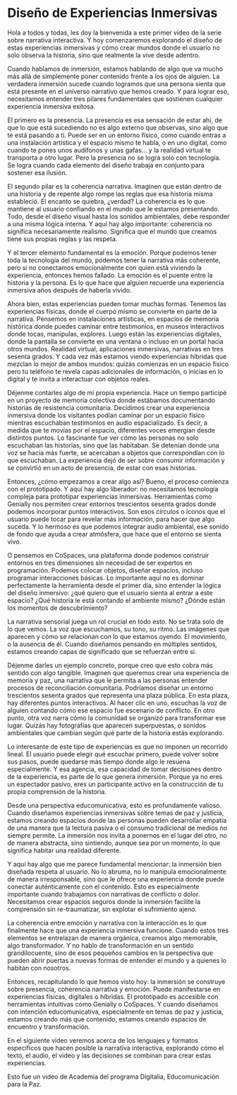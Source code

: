 # Diseño de Experiencias Inmersivas

Hola a todos y todas, les doy la bienvenida a este primer video de la serie sobre narrativa interactiva. Y hoy comenzaremos explorando el diseño de estas experiencias inmersivas y cómo crear mundos donde el usuario no solo observa la historia, sino que realmente la vive desde adentro.

Cuando hablamos de inmersión, estamos hablando de algo que va mucho más allá de simplemente poner contenido frente a los ojos de alguien. La verdadera inmersión sucede cuando logramos que una persona sienta que está presente en el universo narrativo que hemos creado. Y para lograr eso, necesitamos entender tres pilares fundamentales que sostienen cualquier experiencia inmersiva exitosa.

El primero es la presencia. La presencia es esa sensación de estar ahí, de que lo que está sucediendo no es algo externo que observas, sino algo que te está pasando a ti. Puede ser en un entorno físico, como cuando entras a una instalación artística y el espacio mismo te habla, o en uno digital, como cuando te pones unos audífonos y unas gafas... y la realidad virtual te transporta a otro lugar. Pero la presencia no se logra solo con tecnología. Se logra cuando cada elemento del diseño trabaja en conjunto para sostener esa ilusión.

El segundo pilar es la coherencia narrativa. Imaginen que están dentro de una historia y de repente algo rompe las reglas que esa historia misma estableció. El encanto se quiebra, ¿verdad? La coherencia es lo que mantiene al usuario confiando en el mundo que le estamos presentando. Todo, desde el diseño visual hasta los sonidos ambientales, debe responder a una misma lógica interna. Y aquí hay algo importante: coherencia no significa necesariamente realismo. Significa que el mundo que creamos tiene sus propias reglas y las respeta.

Y el tercer elemento fundamental es la emoción. Porque podemos tener toda la tecnología del mundo, podemos tener la narrativa más coherente, pero si no conectamos emocionalmente con quien está viviendo la experiencia, entonces hemos fallado. La emoción es el puente entre la historia y la persona. Es lo que hace que alguien recuerde una experiencia inmersiva años después de haberla vivido.

Ahora bien, estas experiencias pueden tomar muchas formas. Tenemos las experiencias físicas, donde el cuerpo mismo se convierte en parte de la narrativa. Pensemos en instalaciones artísticas, en espacios de memoria histórica donde puedes caminar entre testimonios, en museos interactivos donde tocas, manipulas, explores. Luego están las experiencias digitales, donde la pantalla se convierte en una ventana o incluso en un portal hacia otros mundos. Realidad virtual, aplicaciones inmersivas, narrativas en tres sesenta grados. Y cada vez más estamos viendo experiencias híbridas que mezclan lo mejor de ambos mundos: quizás comienzas en un espacio físico pero tu teléfono te revela capas adicionales de información, o inicias en lo digital y te invita a interactuar con objetos reales.

Déjenme contarles algo de mi propia experiencia. Hace un tiempo participé en un proyecto de memoria colectiva donde estábamos documentando historias de resistencia comunitaria. Decidimos crear una experiencia inmersiva donde los visitantes podían caminar por un espacio físico mientras escuchaban testimonios en audio espacializado. Es decir, a medida que te movías por el espacio, diferentes voces emergían desde distintos puntos. Lo fascinante fue ver cómo las personas no solo escuchaban las historias, sino que las habitaban. Se detenían donde una voz se hacía más fuerte, se acercaban a objetos que correspondían con lo que escuchaban. La experiencia dejó de ser sobre consumir información y se convirtió en un acto de presencia, de estar con esas historias.

Entonces, ¿cómo empezamos a crear algo así? Bueno, el proceso comienza con el prototipado. Y aquí hay algo liberador: no necesitamos tecnología compleja para prototipar experiencias inmersivas. Herramientas como Genially nos permiten crear entornos trescientos sesenta grados donde podemos incorporar puntos interactivos. Son esos círculos o íconos que el usuario puede tocar para revelar más información, para hacer que algo suceda. Y lo hermoso es que podemos integrar audio ambiental, ese sonido de fondo que ayuda a crear atmósfera, que hace que el entorno se sienta vivo.

O pensemos en CoSpaces, una plataforma donde podemos construir entornos en tres dimensiones sin necesidad de ser expertos en programación. Podemos colocar objetos, diseñar espacios, incluso programar interacciones básicas. Lo importante aquí no es dominar perfectamente la herramienta desde el primer día, sino entender la lógica del diseño inmersivo: ¿qué quiero que el usuario sienta al entrar a este espacio? ¿Qué historia le está contando el ambiente mismo? ¿Dónde están los momentos de descubrimiento?

La narrativa sensorial juega un rol crucial en todo esto. No se trata solo de lo que vemos. La voz que escuchamos, su tono, su ritmo. Las imágenes que aparecen y cómo se relacionan con lo que estamos oyendo. El movimiento, o la ausencia de él. Cuando diseñamos pensando en múltiples sentidos, estamos creando capas de significado que se refuerzan entre sí.

Déjenme darles un ejemplo concreto, porque creo que esto cobra más sentido con algo tangible. Imaginen que queremos crear una experiencia de memoria y paz, una narrativa que le permita a las personas entender procesos de reconciliación comunitaria. Podríamos diseñar un entorno trescientos sesenta grados que representa una plaza pública. En esta plaza, hay diferentes puntos interactivos. Al hacer clic en uno, escuchas la voz de alguien contando cómo ese espacio fue escenario de conflicto. En otro punto, otra voz narra cómo la comunidad se organizó para transformar ese lugar. Quizás hay fotografías que aparecen superpuestas, o sonidos ambientales que cambian según qué parte de la historia estás explorando.

Lo interesante de este tipo de experiencias es que no imponen un recorrido lineal. El usuario puede elegir qué escuchar primero, puede volver sobre sus pasos, puede quedarse más tiempo donde algo le resuena especialmente. Y esa agencia, esa capacidad de tomar decisiones dentro de la experiencia, es parte de lo que genera inmersión. Porque ya no eres un espectador pasivo, eres un participante activo en la construcción de tu propia comprensión de la historia.

Desde una perspectiva educomunicativa, esto es profundamente valioso. Cuando diseñamos experiencias inmersivas sobre temas de paz y justicia, estamos creando espacios donde las personas pueden desarrollar empatía de una manera que la lectura pasiva o el consumo tradicional de medios no siempre permite. La inmersión nos invita a ponernos en el lugar del otro, no de manera abstracta, sino sintiendo, aunque sea por un momento, lo que significa habitar una realidad diferente.

Y aquí hay algo que me parece fundamental mencionar: la inmersión bien diseñada respeta al usuario. No lo abruma, no lo manipula emocionalmente de manera irresponsable, sino que le ofrece una experiencia donde puede conectar auténticamente con el contenido. Esto es especialmente importante cuando trabajamos con narrativas de conflicto o dolor. Necesitamos crear espacios seguros donde la inmersión facilite la comprensión sin re-traumatizar, sin explotar el sufrimiento ajeno.

La coherencia entre emoción y narrativa con la interacción es lo que finalmente hace que una experiencia inmersiva funcione. Cuando estos tres elementos se entrelazan de manera orgánica, creamos algo memorable, algo transformador. Y no hablo de transformación en un sentido grandilocuente, sino de esos pequeños cambios en la perspectiva que pueden abrir puertas a nuevas formas de entender el mundo y a quienes lo habitan con nosotros.

Entonces, recapitulando lo que hemos visto hoy: la inmersión se construye sobre presencia, coherencia narrativa y emoción. Puede manifestarse en experiencias físicas, digitales o híbridas. El prototipado es accesible con herramientas intuitivas como Genially o CoSpaces. Y cuando diseñamos con intención educomunicativa, especialmente en temas de paz y justicia, estamos creando más que contenido, estamos creando espacios de encuentro y transformación.

En el siguiente video veremos acerca de los lenguajes y formatos específicos que hacen posible la narrativa interactiva, explorando cómo el texto, el audio, el video y las decisiones se combinan para crear estas experiencias.

Esto fue un video de Academia del programa Digitalia, Educomunicación para la Paz.
